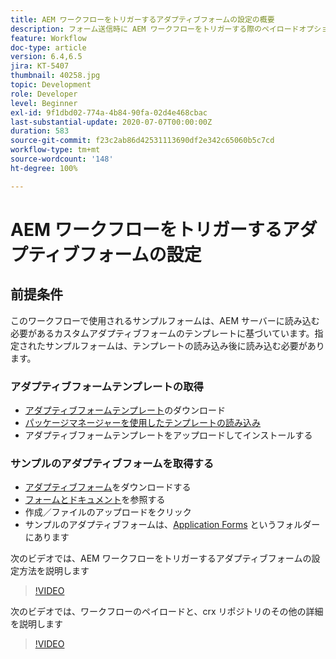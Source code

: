 ```yaml
---
title: AEM ワークフローをトリガーするアダプティブフォームの設定の概要
description: フォーム送信時に AEM ワークフローをトリガーする際のペイロードオプションの設定
feature: Workflow
doc-type: article
version: 6.4,6.5
jira: KT-5407
thumbnail: 40258.jpg
topic: Development
role: Developer
level: Beginner
exl-id: 9f1dbd02-774a-4b84-90fa-02d4e468cbac
last-substantial-update: 2020-07-07T00:00:00Z
duration: 583
source-git-commit: f23c2ab86d42531113690df2e342c65060b5c7cd
workflow-type: tm+mt
source-wordcount: '148'
ht-degree: 100%

---
```


# AEM ワークフローをトリガーするアダプティブフォームの設定

## 前提条件

このワークフローで使用されるサンプルフォームは、AEM サーバーに読み込む必要があるカスタムアダプティブフォームのテンプレートに基づいています。指定されたサンプルフォームは、テンプレートの読み込み後に読み込む必要があります。

### アダプティブフォームテンプレートの取得

* [アダプティブフォームテンプレート](assets/af-form-template.zip)のダウンロード
* [パッケージマネージャーを使用したテンプレートの読み込み](http://localhost:4502/crx/packmgr/index.jsp)
* アダプティブフォームテンプレートをアップロードしてインストールする

### サンプルのアダプティブフォームを取得する

* [アダプティブフォーム](assets/peak-application-form.zip)をダウンロードする
* [フォームとドキュメント](http://localhost:4502/aem/forms.html/content/dam/formsanddocuments)を参照する
* 作成／ファイルのアップロードをクリック
* サンプルのアダプティブフォームは、[Application Forms](http://localhost:4502/aem/forms.html/content/dam/formsanddocuments/applicationforms) というフォルダーにあります

次のビデオでは、AEM ワークフローをトリガーするアダプティブフォームの設定方法を説明します
>[!VIDEO](https://video.tv.adobe.com/v/40258?quality=12&learn=on)

次のビデオでは、ワークフローのペイロードと、crx リポジトリのその他の詳細を説明します

>[!VIDEO](https://video.tv.adobe.com/v/40259?quality=12&learn=on)
